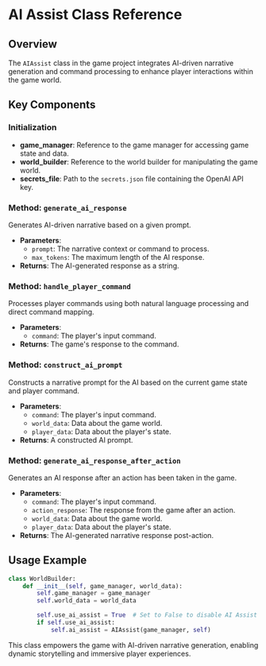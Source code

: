 
# AI Assist Class Reference

## Overview

The `AIAssist` class in the game project integrates AI-driven narrative generation and command processing to enhance player interactions within the game world.

## Key Components

### Initialization

- **game_manager**: Reference to the game manager for accessing game state and data.
- **world_builder**: Reference to the world builder for manipulating the game world.
- **secrets_file**: Path to the `secrets.json` file containing the OpenAI API key.

### Method: `generate_ai_response`

Generates AI-driven narrative based on a given prompt.

- **Parameters**:
  - `prompt`: The narrative context or command to process.
  - `max_tokens`: The maximum length of the AI response.
- **Returns**: The AI-generated response as a string.

### Method: `handle_player_command`

Processes player commands using both natural language processing and direct command mapping.

- **Parameters**:
  - `command`: The player's input command.
- **Returns**: The game's response to the command.

### Method: `construct_ai_prompt`

Constructs a narrative prompt for the AI based on the current game state and player command.

- **Parameters**:
  - `command`: The player's input command.
  - `world_data`: Data about the game world.
  - `player_data`: Data about the player's state.
- **Returns**: A constructed AI prompt.

### Method: `generate_ai_response_after_action`

Generates an AI response after an action has been taken in the game.

- **Parameters**:
  - `command`: The player's input command.
  - `action_response`: The response from the game after an action.
  - `world_data`: Data about the game world.
  - `player_data`: Data about the player's state.
- **Returns**: The AI-generated narrative response post-action.

## Usage Example

```python
class WorldBuilder:
    def __init__(self, game_manager, world_data):
        self.game_manager = game_manager
        self.world_data = world_data

        self.use_ai_assist = True  # Set to False to disable AI Assist
        if self.use_ai_assist:
            self.ai_assist = AIAssist(game_manager, self)
```

This class empowers the game with AI-driven narrative generation, enabling dynamic storytelling and immersive player experiences.
